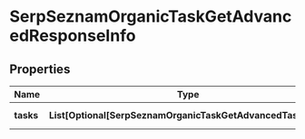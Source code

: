 # SerpSeznamOrganicTaskGetAdvancedResponseInfo


## Properties

| Name | Type | Description | Notes |
|------------ | ------------- | ------------- | -------------|
**tasks** | **List[Optional[SerpSeznamOrganicTaskGetAdvancedTaskInfo]]** | array of tasks |[optional]|